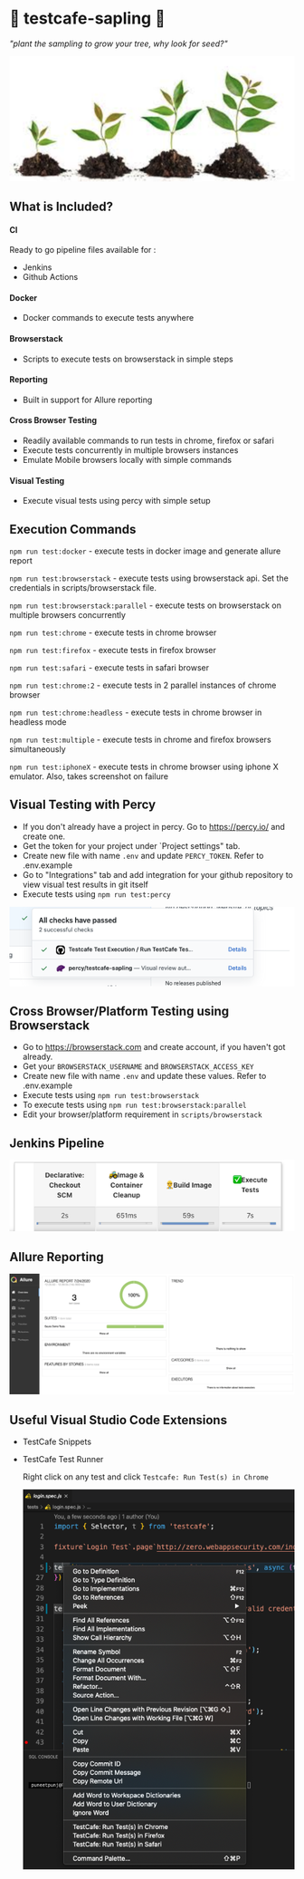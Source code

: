 # 🌱 testcafe-sapling 🌱

_"plant the sampling to grow your tree, why look for seed?"_

![logo](img/sapling.png)

## What is Included?

#### CI

Ready to go pipeline files available for :

- Jenkins
- Github Actions

#### Docker

- Docker commands to execute tests anywhere

#### Browserstack

- Scripts to execute tests on browserstack in simple steps

#### Reporting

- Built in support for Allure reporting

#### Cross Browser Testing

- Readily available commands to run tests in chrome, firefox or safari
- Execute tests concurrently in multiple browsers instances
- Emulate Mobile browsers locally with simple commands

#### Visual Testing

- Execute visual tests using percy with simple setup

## Execution Commands

`npm run test:docker` - execute tests in docker image and generate allure report

`npm run test:browserstack` - execute tests using browserstack api. Set the credentials in scripts/browserstack file.

`npm run test:browserstack:parallel` - execute tests on browserstack on multiple browsers concurrently

`npm run test:chrome` - execute tests in chrome browser

`npm run test:firefox` - execute tests in firefox browser

`npm run test:safari` - execute tests in safari browser

`npm run test:chrome:2` - execute tests in 2 parallel instances of chrome browser

`npm run test:chrome:headless` - execute tests in chrome browser in headless mode

`npm run test:multiple` - execute tests in chrome and firefox browsers simultaneously

`npm run test:iphoneX` - execute tests in chrome browser using iphone X emulator. Also, takes screenshot on failure

## Visual Testing with Percy

- If you don't already have a project in percy. Go to https://percy.io/ and create one.
- Get the token for your project under `Project settings" tab.
- Create new file with name `.env` and update `PERCY_TOKEN`. Refer to .env.example
- Go to "Integrations" tab and add integration for your github repository to view visual test results in git itself
- Execute tests using `npm run test:percy`

![percy](img/PercyGit.jpg)

## Cross Browser/Platform Testing using Browserstack

- Go to https://browserstack.com and create account, if you haven't got already.
- Get your `BROWSERSTACK_USERNAME` and `BROWSERSTACK_ACCESS_KEY`
- Create new file with name `.env` and update these values. Refer to .env.example
- Execute tests using `npm run test:browserstack`
- To execute tests using `npm run test:browserstack:parallel`
- Edit your browser/platform requirement in `scripts/browserstack`

## Jenkins Pipeline

![jenkins pipeline](img/jenkinspipeline.png)

## Allure Reporting

![allurereport](img/allure.png)

## Useful Visual Studio Code Extensions

- TestCafe Snippets
- TestCafe Test Runner

  Right click on any test and click `Testcafe: Run Test(s) in Chrome`

  ![extension](img/TestRunnerExtension.jpg)
